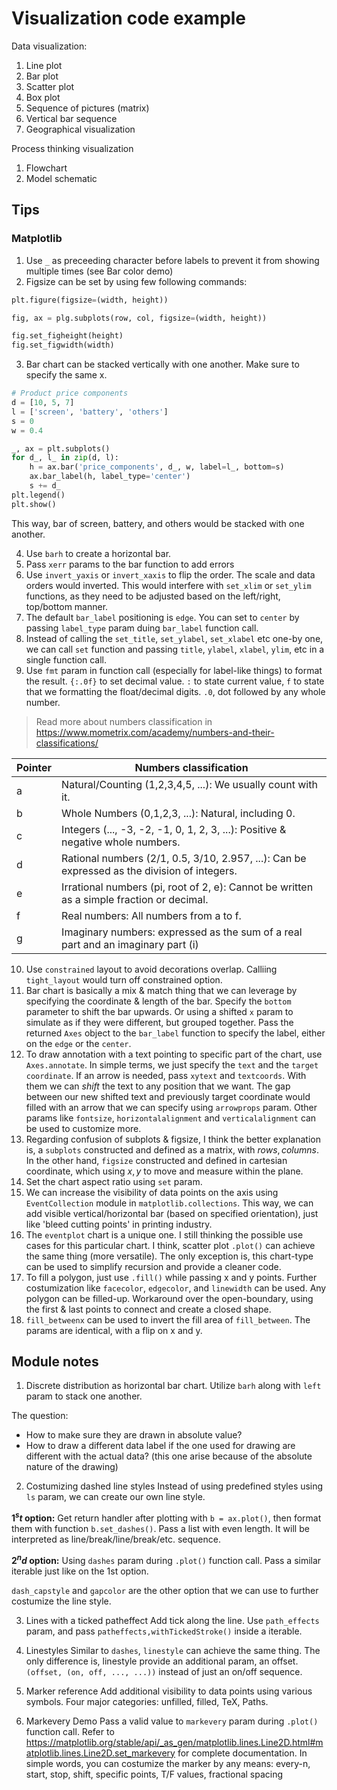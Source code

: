 # Visualization code example

Data visualization:
1. Line plot
2. Bar plot
3. Scatter plot
4. Box plot
5. Sequence of pictures (matrix)
6. Vertical bar sequence
7. Geographical visualization

Process thinking visualization
1. Flowchart
2. Model schematic

## Tips
### Matplotlib
1. Use `_` as preceeding character before labels to prevent it from showing multiple times (see Bar color demo)
2. Figsize can be set by using few following commands:
```python
plt.figure(figsize=(width, height))

fig, ax = plg.subplots(row, col, figsize=(width, height))

fig.set_figheight(height)
fig.set_figwidth(width)
```
3. Bar chart can be stacked vertically with one another. Make sure to specify the same x.
```python
# Product price components
d = [10, 5, 7]
l = ['screen', 'battery', 'others']
s = 0
w = 0.4

_, ax = plt.subplots()
for d_, l_ in zip(d, l):
    h = ax.bar('price_components', d_, w, label=l_, bottom=s)
    ax.bar_label(h, label_type='center')
    s += d_
plt.legend()
plt.show()
```

This way, bar of screen, battery, and others would be stacked with one another. 

4. Use `barh` to create a horizontal bar.
5. Pass `xerr` params to the bar function to add errors
6. Use `invert_yaxis` or `invert_xaxis` to flip the order. The scale and data orders would inverted. This would interfere with `set_xlim` or `set_ylim` functions, as they need to be adjusted based on the left/right, top/bottom manner.
7. The default `bar_label` positioning is `edge`. You can set to `center` by passing `label_type` param duing `bar_label` function call.
8. Instead of calling the `set_title`, `set_ylabel`, `set_xlabel` etc one-by one, we can call `set` function and passing `title`, `ylabel`, `xlabel`, `ylim`, etc in a single function call.
9. Use `fmt` param in function call (especially for label-like things) to format the result. `{:.0f}` to set decimal value. `:` to state current value, `f` to state that we formatting the float/decimal digits. `.0`, dot followed by any whole number.

> Read more about numbers classification in https://www.mometrix.com/academy/numbers-and-their-classifications/


|Pointer|Numbers classification|
|---|-------|
|a|Natural/Counting (1,2,3,4,5, ...): We usually count with it.|
|b|Whole Numbers (0,1,2,3, ...): Natural, including 0.|
|c|Integers (..., -3, -2, -1, 0, 1, 2, 3, ...): Positive & negative whole numbers.|
|d|Rational numbers (2/1, 0.5, 3/10, 2.957, ...): Can be expressed as the division of integers.|
|e|Irrational numbers (pi, root of 2, e): Cannot be written as a simple fraction or decimal.|
|f|Real numbers: All numbers from a to f.|
|g|Imaginary numbers: expressed as the sum of a real part and an imaginary part (i)|

10. Use `constrained` layout to avoid decorations overlap. Calliing `tight_layout` would turn off constrained option.
11. Bar chart is basically a mix & match thing that we can leverage by specifying the coordinate & length of the bar. Specify the `bottom` parameter to shift the bar upwards. Or using a shifted `x` param to simulate as if they were different, but grouped together. Pass the returned `Axes` object to the `bar_label` function to specify the label, either on the `edge` or the `center`.
12. To draw annotation with a text pointing to specific part of the chart, use `Axes.annotate`. In simple terms, we just specify the `text` and the `target coordinate`. If an arrow is needed, pass `xytext` and `textcoords`. With them we can *shift* the text to any position that we want. The gap between our new shifted text and previously target coordinate would filled with an arrow that we can specify using `arrowprops` param. Other params like `fontsize`, `horizontalalignment` and `verticalalignment` can be used to customize more.
13. Regarding confusion of subplots & figsize, I think the better explanation is, a `subplots` constructed and defined as a matrix, with $rows,columns$. In the other hand, `figsize` constructed and defined in cartesian coordinate, which using $x,y$ to move and measure within the plane.
14. Set the chart aspect ratio using `set` param.
15. We can increase the visibility of data points on the axis using `EventCollection` module in `matplotlib.collections`. This way, we can add visible vertical/horizontal bar (based on specified orientation), just like 'bleed cutting points' in printing industry.
16. The `eventplot` chart is a unique one. I still thinking the possible use cases for this particular chart. I think, scatter plot `.plot()` can achieve the same thing (more versatile). The only exception is, this chart-type can be used to simplify recursion and provide a cleaner code.
17. To fill a polygon, just use `.fill()` while passing x and y points. Further costumization like `facecolor`, `edgecolor`, and `linewidth` can be used. Any polygon can be filled-up. Workaround over the open-boundary, using the first & last points to connect and create a closed shape.
18. `fill_betweenx` can be used to invert the fill area of `fill_between`. The params are identical, with a flip on x and y.

## Module notes
1. Discrete distribution as horizontal bar chart.
Utilize `barh` along with `left` param to stack one another.

The question: 
- How to make sure they are drawn in absolute value?
- How to draw a different data label if the one used for drawing are different with the actual data? (this one arise because of the absolute nature of the drawing)

2. Costumizing dashed line styles
Instead of using predefined styles using `ls` param, we can create our own line style.

**$1^st$ option:** Get return handler after plotting with `b = ax.plot()`, then format them with function `b.set_dashes()`. Pass a list with even length. It will be interpreted as line/break/line/break/etc. sequence.

**$2^nd$ option:** Using `dashes` param during `.plot()` function call. Pass a similar iterable just like on the 1st option.

`dash_capstyle` and `gapcolor` are the other option that we can use to further costumize the line style.

3. Lines with a ticked patheffect
Add tick along the line. Use `path_effects` param, and pass `patheffects,withTickedStroke()` inside a iterable.

4. Linestyles
Similar to `dashes`, `linestyle` can achieve the same thing. The only difference is, linestyle provide an additional param, an offset. `(offset, (on, off, ..., ...))` instead of just an on/off sequence.

5. Marker reference
Add additional visibility to data points using various symbols. Four major categories: unfilled, filled, TeX, Paths.

6. Markevery Demo
Pass a valid value to `markevery` param during `.plot()` function call.
Refer to https://matplotlib.org/stable/api/_as_gen/matplotlib.lines.Line2D.html#matplotlib.lines.Line2D.set_markevery for complete documentation.
In simple words, you can costumize the marker by any means: every-n, start, stop, shift, specific points, T/F values, fractional spacing



